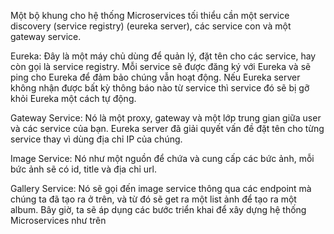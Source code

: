 Một bộ khung cho hệ thống Microservices tối thiểu cần một service discovery (service registry) (eureka server), các service con và một gateway service.

Eureka: Đây là một máy chủ dùng để quản lý, đặt tên cho các service, hay còn gọi là service registry. Mỗi service sẽ được đăng ký với Eureka và sẽ ping cho Eureka để đảm bảo chúng vẫn hoạt động. Nếu Eureka server không nhận được bất kỳ thông báo nào từ service thì service đó sẽ bị gỡ khỏi Eureka một cách tự động. 

Gateway Service: Nó là một proxy, gateway và một lớp trung gian giữa user và các service của bạn. Eureka server đã giải quyết vấn đề đặt tên cho từng service thay vì dùng địa chỉ IP của chúng. 

Image Service: Nó như một nguồn để chứa và cung cấp các bức ảnh, mỗi bức ảnh sẽ có id, title và địa chỉ url.

Gallery Service: Nó sẽ gọi đến image service thông qua các endpoint mà chúng ta đã tạo ra ở trên, và từ đó sẽ get ra một list ảnh để tạo ra một album. Bây giờ, ta sẽ áp dụng các bước triển khai để xây dựng hệ thống Microservices như trên

